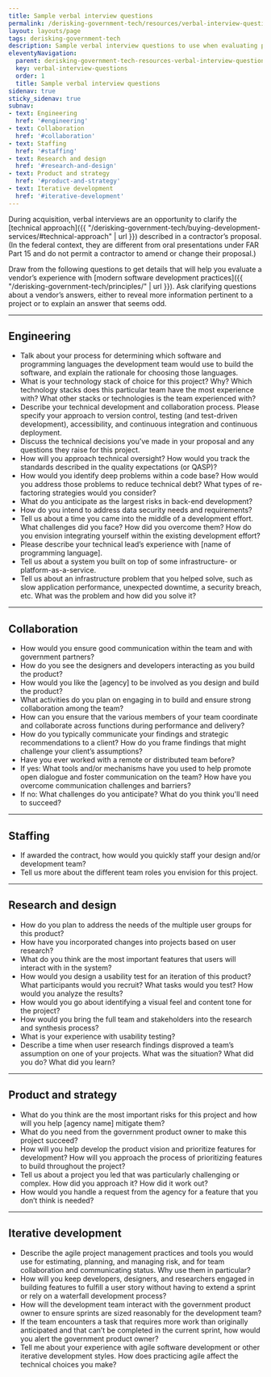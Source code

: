```yaml
---
title: Sample verbal interview questions
permalink: /derisking-government-tech/resources/verbal-interview-questions/
layout: layouts/page
tags: derisking-government-tech
description: Sample verbal interview questions to use when evaluating proposals for a performance-based services contract to build custom software for a government agency.
eleventyNavigation:
  parent: derisking-government-tech-resources-verbal-interview-questions
  key: verbal-interview-questions
  order: 1
  title: Sample verbal interview questions
sidenav: true
sticky_sidenav: true
subnav:
- text: Engineering
  href: '#engineering'
- text: Collaboration
  href: '#collaboration'
- text: Staffing
  href: '#staffing'
- text: Research and design
  href: '#research-and-design'
- text: Product and strategy
  href: '#product-and-strategy'
- text: Iterative development
  href: '#iterative-development'
---
```


During acquisition, verbal interviews are an opportunity to clarify the [technical approach]({{ "/derisking-government-tech/buying-development-services/#technical-approach" | url }}) described in a contractor’s proposal. (In the federal context, they are different from oral presentations under FAR Part 15 and do not permit a contractor to amend or change their proposal.)

Draw from the following questions to get details that will help you evaluate a vendor’s experience with [modern software development practices]({{ "/derisking-government-tech/principles/" | url }}). Ask clarifying questions about a vendor’s answers, either to reveal more information pertinent to a project or to explain an answer that seems odd. 

---

## Engineering

* Talk about your process for determining which software and programming languages the development team would use to build the software, and explain the rationale for choosing those languages.   
* What is your technology stack of choice for this project? Why? Which technology stacks does this particular team have the most experience with? What other stacks or technologies is the team experienced with?   
* Describe your technical development and collaboration process. Please specify your approach to version control, testing (and test-driven development), accessibility, and continuous integration and continuous deployment.   
* Discuss the technical decisions you’ve made in your proposal and any questions they raise for this project.  
* How will you approach technical oversight? How would you track the standards described in the quality expectations (or QASP)?   
* How would you identify deep problems within a code base? How would you address those problems to reduce technical debt? What types of re-factoring strategies would you consider?   
* What do you anticipate as the largest risks in back-end development?   
* How do you intend to address data security needs and requirements?   
* Tell us about a time you came into the middle of a development effort. What challenges did you face? How did you overcome them? How do you envision integrating yourself within the existing development effort?   
* Please describe your technical lead’s experience with \[name of programming language\].   
* Tell us about a system you built on top of some infrastructure- or platform-as-a-service.   
* Tell us about an infrastructure problem that you helped solve, such as slow application performance, unexpected downtime, a security breach, etc. What was the problem and how did you solve it? 

---

## Collaboration

* How would you ensure good communication within the team and with government partners?  
* How do you see the designers and developers interacting as you build the product?   
* How would you like the \[agency\] to be involved as you design and build the product?   
* What activities do you plan on engaging in to build and ensure strong collaboration among the team?   
* How can you ensure that the various members of your team coordinate and collaborate across functions during performance and delivery?   
* How do you typically communicate your findings and strategic recommendations to a client? How do you frame findings that might challenge your client’s assumptions?   
* Have you ever worked with a remote or distributed team before?   
* If yes: What tools and/or mechanisms have you used to help promote open dialogue and foster communication on the team? How have you overcome communication challenges and barriers?   
* If no: What challenges do you anticipate? What do you think you'll need to succeed?

---

## Staffing

* If awarded the contract, how would you quickly staff your design and/or development team?  
* Tell us more about the different team roles you envision for this project. 

---

## Research and design

* How do you plan to address the needs of the multiple user groups for this product?   
* How have you incorporated changes into projects based on user research?  
* What do you think are the most important features that users will interact with in the system?   
* How would you design a usability test for an iteration of this product? What participants would you recruit? What tasks would you test? How would you analyze the results?   
* How would you go about identifying a visual feel and content tone for the project?   
* How would you bring the full team and stakeholders into the research and synthesis process?   
* What is your experience with usability testing?  
* Describe a time when user research findings disproved a team’s assumption on one of your projects. What was the situation? What did you do? What did you learn? 

---

## Product and strategy

* What do you think are the most important risks for this project and how will you help \[agency name\] mitigate them?   
* What do you need from the government product owner to make this project succeed?   
* How will you help develop the product vision and prioritize features for development? How will you approach the process of prioritizing features to build throughout the project?   
* Tell us about a project you led that was particularly challenging or complex. How did you approach it? How did it work out?   
* How would you handle a request from the agency for a feature that you don’t think is needed?

---

## Iterative development

* Describe the agile project management practices and tools you would use for estimating, planning, and managing risk, and for team collaboration and communicating status. Why use them in particular?   
* How will you keep developers, designers, and researchers engaged in building features to fulfill a user story without having to extend a sprint or rely on a waterfall development process?   
* How will the development team interact with the government product owner to ensure sprints are sized reasonably for the development team?   
* If the team encounters a task that requires more work than originally anticipated and that can’t be completed in the current sprint, how would you alert the government product owner?   
* Tell me about your experience with agile software development or other iterative development styles. How does practicing agile affect the technical choices you make? 

